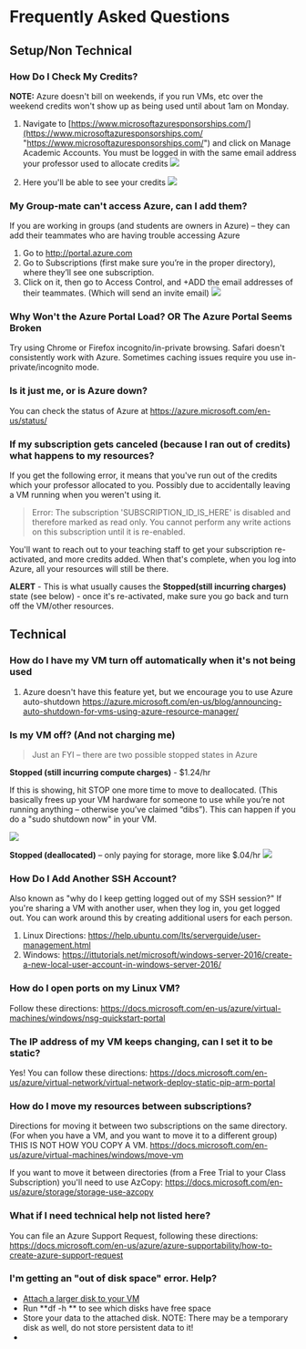 # Frequently Asked Questions #


## Setup/Non Technical ##
### How Do I Check My Credits? ###
**NOTE:** Azure doesn't bill on weekends, if you run VMs, etc over the weekend credits won't show up as being used until about 1am on Monday.

1. Navigate to [https://www.microsoftazuresponsorships.com/](https://www.microsoftazuresponsorships.com/ "https://www.microsoftazuresponsorships.com/") and click on Manage Academic Accounts. You must be logged in with the same email address your professor used to allocate credits
	![](http://i.imgur.com/TiMQcMD.jpg)

2. Here you'll be able to see your credits
	![](http://i.imgur.com/QDmjvER.png)

### My Group-mate can't access Azure, can I add them? ###
If you are working in groups (and students are owners in Azure) – they can add their teammates who are having trouble accessing Azure 
1. Go to http://portal.azure.com 
2. Go to Subscriptions (first make sure you’re in the proper directory), where they’ll see one subscription. 
3. Click on it, then go to Access Control, and +ADD the email addresses of their teammates. (Which will send an invite email)
	![](http://i.imgur.com/0PtmZgB.jpg)

### Why Won't the Azure Portal Load? OR The Azure Portal Seems Broken ### 
Try using Chrome or Firefox incognito/in-private browsing. Safari doesn't consistently work with Azure. Sometimes caching issues require you use in-private/incognito mode.

### Is it just me, or is Azure down? ###
You can check the status of Azure at https://azure.microsoft.com/en-us/status/

### If my subscription gets canceled (because I ran out of credits) what happens to my resources? ###
If you get the following error, it means that you've run out of the credits which your professor allocated to you. Possibly due to accidentally leaving a VM running when you weren't using it.
>Error: The subscription 'SUBSCRIPTION_ID_IS_HERE' is disabled and therefore marked as read only. You cannot perform any write actions on this subscription until it is re-enabled.

You'll want to reach out to your teaching staff to get your subscription re-activated, and more credits added. 
When that's complete, when you log into Azure, all your resources will still be there. 

**ALERT** - This is what usually causes the **Stopped(still incurring charges)** state (see below) - once it's re-activated, make sure you go back and turn off the VM/other resources. 




## Technical ##

### How do I have my VM turn off automatically when it's not being used ###
1. Azure doesn't have this feature yet, but we encourage you to use Azure auto-shutdown https://azure.microsoft.com/en-us/blog/announcing-auto-shutdown-for-vms-using-azure-resource-manager/ 

### Is my VM off? (And not charging me) ###
> Just an FYI – there are two possible stopped states in Azure

**Stopped (still incurring compute charges)** - $1.24/hr

If this is showing, hit STOP one more time to move to deallocated. (This basically frees up your VM hardware for someone to use while you’re not running anything – otherwise you’ve claimed “dibs”). This can happen if you do a "sudo shutdown now" in your VM.
 
![](http://i.imgur.com/1A3GUQ7.jpg)

**Stopped (deallocated)** – only paying for storage, more like $.04/hr
![](http://i.imgur.com/PbfhnNS.jpg)

### How Do I Add Another SSH Account? ###
Also known as "why do I keep getting logged out of my SSH session?" If you're sharing a VM with another user, when they log in, you get logged out. You can work around this by creating additional users for each person.

1. Linux Directions: https://help.ubuntu.com/lts/serverguide/user-management.html 
2. Windows: https://ittutorials.net/microsoft/windows-server-2016/create-a-new-local-user-account-in-windows-server-2016/  

### How do I open ports on my Linux VM? ###
Follow these directions: https://docs.microsoft.com/en-us/azure/virtual-machines/windows/nsg-quickstart-portal 

### The IP address of my VM keeps changing, can I set it to be static? ###
Yes! You can follow these directions: https://docs.microsoft.com/en-us/azure/virtual-network/virtual-network-deploy-static-pip-arm-portal 

### How do I move my resources between subscriptions? ### 
Directions for moving it between two subscriptions on the same directory. (For when you have a VM, and you want to move it to a different group) THIS IS NOT HOW YOU COPY A VM. https://docs.microsoft.com/en-us/azure/virtual-machines/windows/move-vm

If you want to move it between directories (from a Free Trial to your Class Subscription) you'll need to use AzCopy: https://docs.microsoft.com/en-us/azure/storage/storage-use-azcopy 

 ### What if I need technical help not listed here? ###
You can file an Azure Support Request, following these directions: https://docs.microsoft.com/en-us/azure/azure-supportability/how-to-create-azure-support-request 

### I'm getting an "out of disk space" error. Help? ###
- [Attach a larger disk to your VM](https://docs.microsoft.com/en-us/azure/virtual-machines/virtual-machines-linux-classic-attach-disk) 
- Run **df -h ** to see which disks have free space
- Store your data to the attached disk. NOTE: There may be a temporary disk as well, do not store persistent data to it!
- 